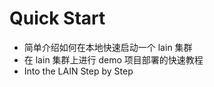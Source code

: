# Quick Start

- 简单介绍如何在本地快速启动一个 lain 集群
- 在 lain 集群上进行 demo 项目部署的快速教程
- Into the LAIN Step by Step
